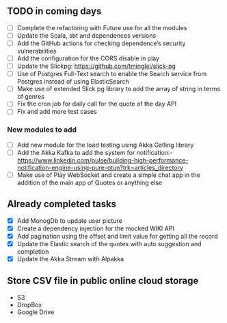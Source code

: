 ## TODO in coming days

* [ ]  Complete the refactoring with Future use for all the modules
* [ ]  Update the Scala, sbt and dependences versions
* [ ]  Add the GitHub actions for checking dependence’s security vulnerabilities
* [ ]  Add the configuration for the CORS disable in play
* [ ]  Update the Slickpg: https://github.com/tminglei/slick-pg
  * [ ]  Use of Postgres Full-Text search to enable the Search service from Postgres instead of using ElasticSearch
  * [ ]  Make use of extended Slick pg library to add the array of string in terms of genres
* [ ]  Fix the cron job for daily call for the quote of the day API
* [ ]  Fix and add more test cases

### New modules to add

* [ ]  Add new module for the load testing using Akka Gatling library
* [ ]  Add the Akka Kafka to add the system for notification:- https://www.linkedin.com/pulse/building-high-performance-notification-engine-using-pure-otun?trk=articles_directory
* [ ]  Make use of Play WebSocket and create a simple chat app in the addition of the main app of Quotes or anything else

## Already completed tasks

- [X]  Add MonogDb to update user picture
- [X]  Create a dependency injection for the mocked WIKI API
- [X]  Add pagination using the offset and limit value for getting all the record
- [X]  Update the Elastic search of the quotes with auto suggestion and completion
- [X]  Update the Akka Stream with Alpakka

## Store CSV file in public online cloud storage

- S3
- DropBox
- Google Drive
